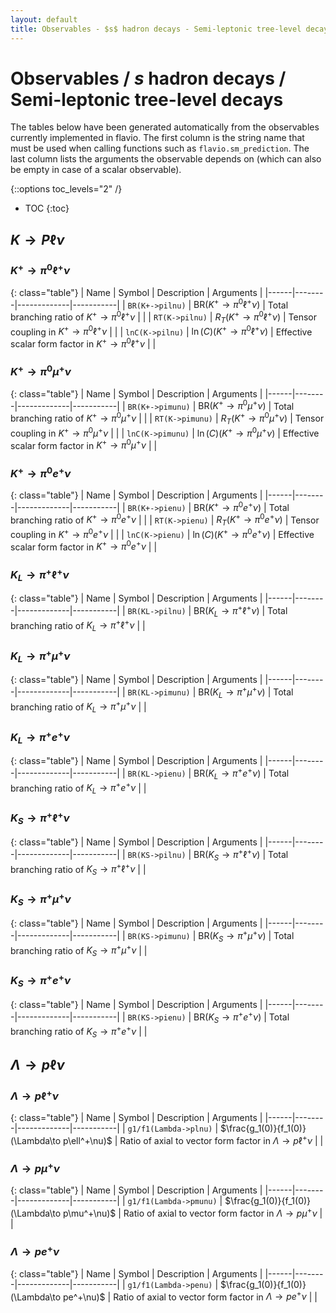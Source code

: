 ```yaml
---
layout: default
title: Observables - $s$ hadron decays - Semi-leptonic tree-level decays
---
```


# Observables / $s$ hadron decays / Semi-leptonic tree-level decays



The tables below have been generated automatically from the observables currently
implemented in flavio. The first column is the string name that must  be used
when calling functions such as `flavio.sm_prediction`. The last column lists
the arguments the observable depends on (which can also be empty in case of
a scalar observable).



{::options toc_levels="2" /}

* TOC
{:toc}

## $K\to P\ell\nu$

### $K^+\to \pi^0\ell^+\nu$

{: class="table"}
| Name | Symbol | Description | Arguments |
|------|--------|-------------|-----------|
| `BR(K+->pilnu)` | $\text{BR}(K^+\to \pi^0\ell^+\nu)$ | Total branching ratio of $K^+\to \pi^0\ell^+\nu$ |  |
| `RT(K->pilnu)` | $R_T(K^+\to \pi^0\ell^+\nu)$ | Tensor coupling in $K^+\to \pi^0\ell^+\nu$ |  |
| `lnC(K->pilnu)` | $\ln(C)(K^+\to \pi^0\ell^+\nu)$ | Effective scalar form factor in $K^+\to \pi^0\ell^+\nu$ |  |


### $K^+\to \pi^0\mu^+\nu$

{: class="table"}
| Name | Symbol | Description | Arguments |
|------|--------|-------------|-----------|
| `BR(K+->pimunu)` | $\text{BR}(K^+\to \pi^0\mu^+\nu)$ | Total branching ratio of $K^+\to \pi^0\mu^+\nu$ |  |
| `RT(K->pimunu)` | $R_T(K^+\to \pi^0\mu^+\nu)$ | Tensor coupling in $K^+\to \pi^0\mu^+\nu$ |  |
| `lnC(K->pimunu)` | $\ln(C)(K^+\to \pi^0\mu^+\nu)$ | Effective scalar form factor in $K^+\to \pi^0\mu^+\nu$ |  |


### $K^+\to \pi^0e^+\nu$

{: class="table"}
| Name | Symbol | Description | Arguments |
|------|--------|-------------|-----------|
| `BR(K+->pienu)` | $\text{BR}(K^+\to \pi^0e^+\nu)$ | Total branching ratio of $K^+\to \pi^0e^+\nu$ |  |
| `RT(K->pienu)` | $R_T(K^+\to \pi^0e^+\nu)$ | Tensor coupling in $K^+\to \pi^0e^+\nu$ |  |
| `lnC(K->pienu)` | $\ln(C)(K^+\to \pi^0e^+\nu)$ | Effective scalar form factor in $K^+\to \pi^0e^+\nu$ |  |


### $K_L\to \pi^+\ell^+\nu$

{: class="table"}
| Name | Symbol | Description | Arguments |
|------|--------|-------------|-----------|
| `BR(KL->pilnu)` | $\text{BR}(K_L\to \pi^+\ell^+\nu)$ | Total branching ratio of $K_L\to \pi^+\ell^+\nu$ |  |


### $K_L\to \pi^+\mu^+\nu$

{: class="table"}
| Name | Symbol | Description | Arguments |
|------|--------|-------------|-----------|
| `BR(KL->pimunu)` | $\text{BR}(K_L\to \pi^+\mu^+\nu)$ | Total branching ratio of $K_L\to \pi^+\mu^+\nu$ |  |


### $K_L\to \pi^+e^+\nu$

{: class="table"}
| Name | Symbol | Description | Arguments |
|------|--------|-------------|-----------|
| `BR(KL->pienu)` | $\text{BR}(K_L\to \pi^+e^+\nu)$ | Total branching ratio of $K_L\to \pi^+e^+\nu$ |  |


### $K_S\to \pi^+\ell^+\nu$

{: class="table"}
| Name | Symbol | Description | Arguments |
|------|--------|-------------|-----------|
| `BR(KS->pilnu)` | $\text{BR}(K_S\to \pi^+\ell^+\nu)$ | Total branching ratio of $K_S\to \pi^+\ell^+\nu$ |  |


### $K_S\to \pi^+\mu^+\nu$

{: class="table"}
| Name | Symbol | Description | Arguments |
|------|--------|-------------|-----------|
| `BR(KS->pimunu)` | $\text{BR}(K_S\to \pi^+\mu^+\nu)$ | Total branching ratio of $K_S\to \pi^+\mu^+\nu$ |  |


### $K_S\to \pi^+e^+\nu$

{: class="table"}
| Name | Symbol | Description | Arguments |
|------|--------|-------------|-----------|
| `BR(KS->pienu)` | $\text{BR}(K_S\to \pi^+e^+\nu)$ | Total branching ratio of $K_S\to \pi^+e^+\nu$ |  |


## $\Lambda\to p\ell\nu$

### $\Lambda\to p\ell^+\nu$

{: class="table"}
| Name | Symbol | Description | Arguments |
|------|--------|-------------|-----------|
| `g1/f1(Lambda->plnu)` | $\frac{g_1(0)}{f_1(0)}(\Lambda\to p\ell^+\nu)$ | Ratio of axial to vector form factor in $\Lambda\to p\ell^+\nu$ |  |


### $\Lambda\to p\mu^+\nu$

{: class="table"}
| Name | Symbol | Description | Arguments |
|------|--------|-------------|-----------|
| `g1/f1(Lambda->pmunu)` | $\frac{g_1(0)}{f_1(0)}(\Lambda\to p\mu^+\nu)$ | Ratio of axial to vector form factor in $\Lambda\to p\mu^+\nu$ |  |


### $\Lambda\to pe^+\nu$

{: class="table"}
| Name | Symbol | Description | Arguments |
|------|--------|-------------|-----------|
| `g1/f1(Lambda->penu)` | $\frac{g_1(0)}{f_1(0)}(\Lambda\to pe^+\nu)$ | Ratio of axial to vector form factor in $\Lambda\to pe^+\nu$ |  |


